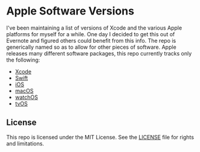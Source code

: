 # Apple Software Versions

I've been maintaining a list of versions of Xcode and the various Apple platforms for myself for a while. One day I decided to get this out of Evernote and figured others could benefit from this info. The repo is generically named so as to allow for other pieces of software. Apple releases many different software packages, this repo currently tracks only the following:

- [Xcode][1]
- [Swift][2]
- [iOS][3]
- [macOS][4]
- [watchOS][5]
- [tvOS][6]

## License

This repo is licensed under the MIT License. See the [LICENSE][7] file for rights and limitations.

[1]:	Xcode.md
[2]:	Swift.md
[3]:	iOS.md
[4]:	macOS.md
[5]:	watchOS.md
[6]:	tvOS.md
[7]:	LICENSE.md
